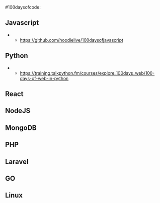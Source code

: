 #100daysofcode:

## Javascript
- - https://github.com/hoodielive/100daysofjavascript

## Python
- - https://training.talkpython.fm/courses/explore_100days_web/100-days-of-web-in-python

## React
## NodeJS
## MongoDB
## PHP
## Laravel
## GO
## Linux